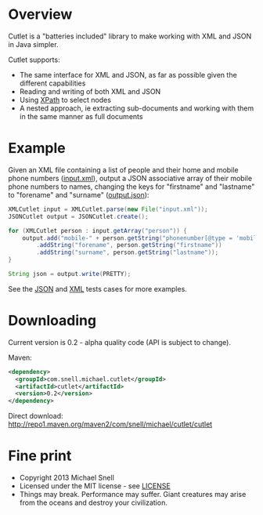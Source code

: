 Overview
========

Cutlet is a "batteries included" library to make working with XML and JSON in Java simpler.

Cutlet supports:
- The same interface for XML and JSON, as far as possible given the different capabilities
- Reading and writing of both XML and JSON
- Using [XPath](http://en.wikipedia.org/wiki/XPath) to select nodes
- A nested approach, ie extracting sub-documents and working with them in the same manner as full documents

Example
=======

Given an XML file containing a list of people and their home and mobile phone numbers
([input.xml](src/test/resources/com/snell/michael/cutlet/example/input.xml)), output a JSON associative array of their 
mobile phone numbers to names, changing the keys for "firstname" and "lastname" to "forename" and "surname"
([output.json](src/test/resources/com/snell/michael/cutlet/example/output.json)):

````java
XMLCutlet input = XMLCutlet.parse(new File("input.xml"));
JSONCutlet output = JSONCutlet.create();

for (XMLCutlet person : input.getArray("person")) {
    output.add("mobile-" + person.getString("phonenumber[@type = 'mobile']"))
        .addString("forename", person.getString("firstname"))
        .addString("surname", person.getString("lastname"));
}

String json = output.write(PRETTY);
````

See the [JSON](src/test/java/com/snell/michael/cutlet/implementation/JSONCutletTest.java) and 
[XML](src/test/java/com/snell/michael/cutlet/implementation/XMLCutletTest.java) tests cases for more examples.

Downloading
===========

Current version is 0.2 - alpha quality code (API is subject to change).

Maven:

````xml
<dependency>
  <groupId>com.snell.michael.cutlet</groupId>
  <artifactId>cutlet</artifactId>
  <version>0.2</version>
</dependency>
````

Direct download: http://repo1.maven.org/maven2/com/snell/michael/cutlet/cutlet

Fine print
==========
- Copyright 2013 Michael Snell
- Licensed under the MIT license - see [LICENSE](LICENSE)
- Things may break. Performance may suffer. Giant creatures may arise from the oceans and destroy your civilization.
